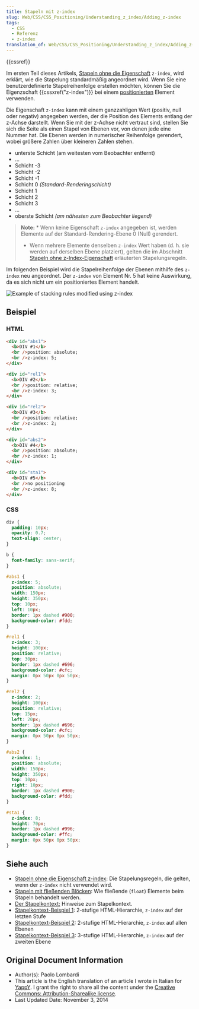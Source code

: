 ```yaml
---
title: Stapeln mit z-index
slug: Web/CSS/CSS_Positioning/Understanding_z_index/Adding_z-index
tags:
  - CSS
  - Referenz
  - z-index
translation_of: Web/CSS/CSS_Positioning/Understanding_z_index/Adding_z-index
---
```

{{cssref}}

Im ersten Teil dieses Artikels, [Stapeln ohne die Eigenschaft](/de/docs/Web/CSS/CSS_Positioning/Understanding_z_index/Stacking_without_z-index) `z-index`, wird erklärt, wie die Stapelung standardmäßig angeordnet wird. Wenn Sie eine benutzerdefinierte Stapelreihenfolge erstellen möchten, können Sie die Eigenzschaft {{cssxref("z-index")}} bei einem [positionierten](/de/docs/Web/CSS/position#Types_of_positioning) Element verwenden.

Die Eigenschaft `z-index` kann mit einem ganzzahligen Wert (positiv, null oder negativ) angegeben werden, der die Position des Elements entlang der z-Achse darstellt. Wenn Sie mit der z-Achse nicht vertraut sind, stellen Sie sich die Seite als einen Stapel von Ebenen vor, von denen jede eine Nummer hat. Die Ebenen werden in numerischer Reihenfolge gerendert, wobei größere Zahlen über kleineren Zahlen stehen.

- unterste Schicht (am weitesten vom Beobachter entfernt)
- ...
- Schicht -3
- Schicht -2
- Schicht -1
- Schicht 0 _(Standard-Renderingschicht)_
- Schicht 1
- Schicht 2
- Schicht 3
- ...
- oberste Schicht _(am nähesten zum Beobachter liegend)_

> **Note:** \* Wenn keine Eigenschaft `z-index` angegeben ist, werden Elemente auf der Standard-Rendering-Ebene 0 (Null) gerendert.
>
> - Wenn mehrere Elemente denselben `z-index` Wert haben (d. h. sie werden auf derselben Ebene platziert), gelten die im Abschnitt [Stapeln ohne z-Index-Eigenschaft](/de/docs/Web/CSS/CSS_Positioning/Understanding_z_index/Stacking_without_z-index) erläuterten Stapelungsregeln.

Im folgenden Beispiel wird die Stapelreihenfolge der Ebenen mithilfe des `z-index` neu angeordnet. Der `z-index` von Element Nr. 5 hat keine Auswirkung, da es sich nicht um ein positioniertes Element handelt.

![Example of stacking rules modified using z-index](/@api/deki/files/912/=Understanding_zindex_03.png)

## Beispiel

### HTML

```html
<div id="abs1">
  <b>DIV #1</b>
  <br />position: absolute;
  <br />z-index: 5;
</div>

<div id="rel1">
  <b>DIV #2</b>
  <br />position: relative;
  <br />z-index: 3;
</div>

<div id="rel2">
  <b>DIV #3</b>
  <br />position: relative;
  <br />z-index: 2;
</div>

<div id="abs2">
  <b>DIV #4</b>
  <br />position: absolute;
  <br />z-index: 1;
</div>

<div id="sta1">
  <b>DIV #5</b>
  <br />no positioning
  <br />z-index: 8;
</div>
```

### CSS

```css
div {
  padding: 10px;
  opacity: 0.7;
  text-align: center;
}

b {
  font-family: sans-serif;
}

#abs1 {
  z-index: 5;
  position: absolute;
  width: 150px;
  height: 350px;
  top: 10px;
  left: 10px;
  border: 1px dashed #900;
  background-color: #fdd;
}

#rel1 {
  z-index: 3;
  height: 100px;
  position: relative;
  top: 30px;
  border: 1px dashed #696;
  background-color: #cfc;
  margin: 0px 50px 0px 50px;
}

#rel2 {
  z-index: 2;
  height: 100px;
  position: relative;
  top: 15px;
  left: 20px;
  border: 1px dashed #696;
  background-color: #cfc;
  margin: 0px 50px 0px 50px;
}

#abs2 {
  z-index: 1;
  position: absolute;
  width: 150px;
  height: 350px;
  top: 10px;
  right: 10px;
  border: 1px dashed #900;
  background-color: #fdd;
}

#sta1 {
  z-index: 8;
  height: 70px;
  border: 1px dashed #996;
  background-color: #ffc;
  margin: 0px 50px 0px 50px;
}
```

## Siehe auch

- [Stapeln ohne die Eigenschaft z-index](/de/docs/Web/CSS/CSS_Positioning/Understanding_z_index/Stacking_without_z-index): Die Stapelungsregeln, die gelten, wenn der `z-index` nicht verwendet wird.
- [Stapeln mit fließenden Blöcken](/de/docs/Web/CSS/CSS_Positioning/Understanding_z_index/Stacking_and_float): Wie fließende (`float`) Elemente beim Stapeln behandelt werden.
- [Der Stapelkontext:](/de/docs/Web/CSS/CSS_Positioning/Understanding_z_index/The_stacking_context) Hinweise zum Stapelkontext.
- [Stapelkontext-Beispiel 1](/de/docs/Web/CSS/CSS_Positioning/Understanding_z_index/Stacking_context_example_1): 2-stufige HTML-Hierarchie, `z-index` auf der letzten Stufe
- [Stapelkontext-Beispiel 2](/de/docs/Web/CSS/CSS_Positioning/Understanding_z_index/Stacking_context_example_2): 2-stufige HTML-Hierarchie, `z-index` auf allen Ebenen
- [Stapelkontext-Beispiel 3](/de/docs/Web/CSS/CSS_Positioning/Understanding_z_index/Stacking_context_example_3): 3-stufige HTML-Hierarchie, `z-index` auf der zweiten Ebene

## Original Document Information

- Author(s): Paolo Lombardi
- This article is the English translation of an article I wrote in Italian for [YappY](http://www.yappy.it). I grant the right to share all the content under the [Creative Commons: Attribution-Sharealike license](http://creativecommons.org/licenses/by-sa/2.0/).
- Last Updated Date: November 3, 2014
